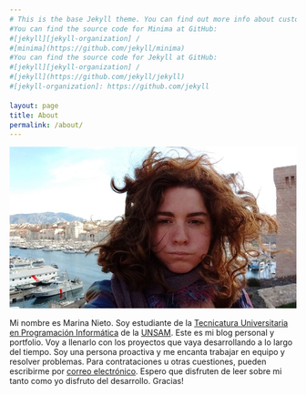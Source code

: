 ```yaml
---
# This is the base Jekyll theme. You can find out more info about customizing your Jekyll theme, as well as basic Jekyll usage documentation at [jekyllrb.com](https://jekyllrb.com/)
#You can find the source code for Minima at GitHub:
#[jekyll][jekyll-organization] /
#[minima](https://github.com/jekyll/minima)
#You can find the source code for Jekyll at GitHub:
#[jekyll][jekyll-organization] /
#[jekyll](https://github.com/jekyll/jekyll)
#[jekyll-organization]: https://github.com/jekyll

layout: page
title: About
permalink: /about/
---
```

![Foto de Marina](https://raw.githubusercontent.com/marandnie/MarAndNie.github.io/main/pelo.jpg)

Mi nombre es Marina Nieto. Soy estudiante de la [Tecnicatura Universitaria en Programación Informática](https://www.unsam.edu.ar/escuelas/ciencia/107/ciencia/programacion-informatica) de la [UNSAM](https://www.unsam.edu.ar). Este es mi blog personal y portfolio. 
Voy a llenarlo con los proyectos que vaya desarrollando a lo largo del tiempo. Soy una persona proactiva y me encanta trabajar en equipo y resolver problemas.
Para contrataciones u otras cuestiones, pueden escribirme por [correo electrónico](mailto:mandieto@gmail.com). Espero que disfruten de leer sobre mi tanto como yo disfruto del desarrollo. Gracias!
